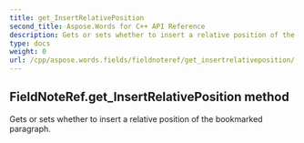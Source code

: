 ```yaml
---
title: get_InsertRelativePosition
second_title: Aspose.Words for C++ API Reference
description: Gets or sets whether to insert a relative position of the bookmarked paragraph. 
type: docs
weight: 0
url: /cpp/aspose.words.fields/fieldnoteref/get_insertrelativeposition/
---
```

## FieldNoteRef.get_InsertRelativePosition method


Gets or sets whether to insert a relative position of the bookmarked paragraph. 

